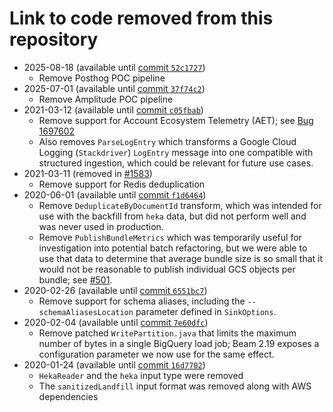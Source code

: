 # Link to code removed from this repository

- 2025-08-18 (available until [commit `52c1727`](https://github.com/mozilla/gcp-ingestion/commit/52c17273ee55825df295951fdf763a8553be831a))
  - Remove Posthog POC pipeline
- 2025-07-01 (available until [commit `37f74c2`](https://github.com/mozilla/gcp-ingestion/commit/37f74c25a7d41ffa83513bad6c3f848543866c39))
  - Remove Amplitude POC pipeline
- 2021-03-12 (available until [commit `c05fbab`](https://github.com/mozilla/gcp-ingestion/commit/c05fbabcb44c5a8a290be311a87951728cf587b6))
  - Remove support for Account Ecosystem Telemetry (AET);
    see [Bug 1697602](https://bugzilla.mozilla.org/show_bug.cgi?id=1697602)
  - Also removes `ParseLogEntry` which transforms a Google Cloud Logging
    (`Stackdriver`) `LogEntry` message into one compatible with structured
    ingestion, which could be relevant for future use cases.
- 2021-03-11 (removed in [#1583](https://github.com/mozilla/gcp-ingestion/pull/1583))
  - Remove support for Redis deduplication
- 2020-06-01 (available until [commit `f1d6464`](https://github.com/mozilla/gcp-ingestion/commit/f1d646442b8c1fcd63202ebca91363979b5b2ae2))
  - Remove `DeduplicateByDocumentId` transform, which was intended for use with
    the backfill from `heka` data, but did not perform well and was never used
    in production.
  - Remove `PublishBundleMetrics` which was temporarily useful for investigation
    into potential batch refactoring, but we were able to use that data to determine
    that average bundle size is so small that it would not be reasonable to publish
    individual GCS objects per bundle; see [#501](https://github.com/mozilla/gcp-ingestion/issues/501).
- 2020-02-26 (available until [commit `6551bc7`](https://github.com/mozilla/gcp-ingestion/tree/6551bc737b2b3c9a3d49c6442d8a8bea2e62ef17))
  - Remove support for schema aliases, including the `--schemaAliasesLocation`
    parameter defined in `SinkOptions`.
- 2020-02-04 (available until [commit `7e60dfc`](https://github.com/mozilla/gcp-ingestion/tree/7e60dfcd2dd8f67ca97e44b42468d8550960906f))
  - Remove patched `WritePartition.java` that limits the maximum number of bytes
    in a single BigQuery load job; Beam 2.19 exposes a configuration parameter
    we now use for the same effect.
- 2020-01-24 (available until [commit `16d7702`](https://github.com/mozilla/gcp-ingestion/tree/16d770233c073af07c9b0f7ca6f9a1b4080d71d3))
  - `HekaReader` and the `heka` input type were removed
  - The `sanitizedLandfill` input format was removed along with AWS dependencies
